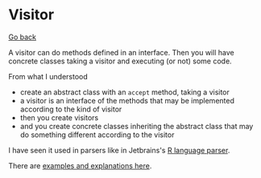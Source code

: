 # Visitor

[Go back](..)

A visitor can do methods defined in an interface.
Then you will have concrete classes taking a visitor
and executing (or not) some code.

From what I understood

* create an abstract class with an ``accept`` method, taking a visitor
* a visitor is an interface of the methods that may
  be implemented according to the kind of visitor
* then you create visitors
* and you create concrete classes inheriting
  the abstract class that may do something different
  according to the visitor

I have seen it used in parsers like in Jetbrains's
[R language parser](https://github.com/JetBrains/Rplugin/blob/master/gen/org/jetbrains/r/psi/api/RVisitor.java).

There are 
[examples and explanations here](https://java-design-patterns.com/patterns/visitor/).